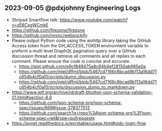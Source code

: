 ## 2023-09-05 @pdxjohnny Engineering Logs

- Shripad Smartflow talk: https://www.youtube.com/watch?v=zE6CsgWCmkE
- https://github.com/firezone/firezone
- https://github.com/novnc/websockify
- Please output Python code using the aiohttp library taking the GitHub Access token from the GH_ACCESS_TOKEN environment variable to preform a multi level GraphQL pagination query over a GitHub discussion thread and retrieve all comments and all replies to each comment. Please ensure the code is concise and accurate.
  - https://gist.github.com/e9cf849475a8c84b4ef28150ab985e0a
  - https://github.com/intel/dffml/blob/5467cd7166c8bcad9b113a16dd71c654b4cf0a10/scripts/dump_discussion.py
  - https://github.com/intel/dffml/blob/5467cd7166c8bcad9b113a16dd71c654b4cf0a10/scripts/discussion_dump_to_markdown.py
- https://www.ietf.org/archive/id/draft-bhutton-json-schema-validation-01.html#section-8.6
  - https://github.com/json-schema-org/json-schema-spec/issues/669#issue-378377513
  - https://github.com/search?q=repo%3Ajson-schema-org%2Fjson-schema-spec+jwt&type=pullrequests
- https://pyjwt.readthedocs.io/en/stable/usage.html#oidc-login-flow